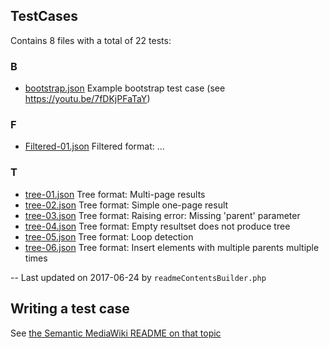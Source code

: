 <!-- Begin of generated contents by readmeContentsBuilder.php -->

## TestCases

Contains 8 files with a total of 22 tests:

### B
* [bootstrap.json](https://github.com/SemanticMediaWiki/SemanticResultFormats/tree/master/tests/phpunit/Integration/JSONScript/TestCases/bootstrap.json) Example bootstrap test case (see https://youtu.be/7fDKjPFaTaY)

### F
* [Filtered-01.json](https://github.com/SemanticMediaWiki/SemanticResultFormats/tree/master/tests/phpunit/Integration/JSONScript/TestCases/Filtered-01.json) Filtered format: ...

### T
* [tree-01.json](https://github.com/SemanticMediaWiki/SemanticResultFormats/tree/master/tests/phpunit/Integration/JSONScript/TestCases/tree-01.json) Tree format: Multi-page results
* [tree-02.json](https://github.com/SemanticMediaWiki/SemanticResultFormats/tree/master/tests/phpunit/Integration/JSONScript/TestCases/tree-02.json) Tree format: Simple one-page result
* [tree-03.json](https://github.com/SemanticMediaWiki/SemanticResultFormats/tree/master/tests/phpunit/Integration/JSONScript/TestCases/tree-03.json) Tree format: Raising error: Missing 'parent' parameter
* [tree-04.json](https://github.com/SemanticMediaWiki/SemanticResultFormats/tree/master/tests/phpunit/Integration/JSONScript/TestCases/tree-04.json) Tree format: Empty resultset does not produce tree
* [tree-05.json](https://github.com/SemanticMediaWiki/SemanticResultFormats/tree/master/tests/phpunit/Integration/JSONScript/TestCases/tree-05.json) Tree format: Loop detection
* [tree-06.json](https://github.com/SemanticMediaWiki/SemanticResultFormats/tree/master/tests/phpunit/Integration/JSONScript/TestCases/tree-06.json) Tree format: Insert elements with multiple parents multiple times

-- Last updated on 2017-06-24 by `readmeContentsBuilder.php`

<!-- End of generated contents by readmeContentsBuilder.php -->

## Writing a test case

See [the Semantic MediaWiki README on that topic](https://github.com/SemanticMediaWiki/SemanticMediaWiki/tree/master/tests/phpunit/Integration/JSONScript#designing-an-integration-test)
